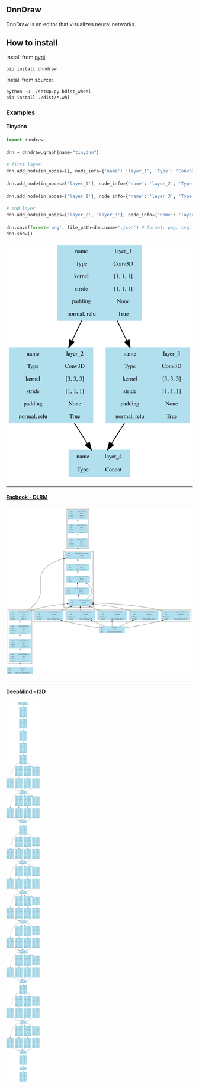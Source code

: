 ## DnnDraw

DnnDraw is an editor that visualizes neural networks.

## How to install

install from [pypi](https://pypi.org/project/dnndraw/):

```shell
pip install dnndraw
```

install from source:

```shell
python -u ./setup.py bdist_wheel
pip install ./dist/*.whl
```

### Examples


#### Tinydnn

```python
import dnndraw

dnn = dnndraw.graph(name="tinydnn")

# first layer
dnn.add_node(in_nodes=[], node_info={'name': 'layer_1', 'Type': 'Conv3D', 'kernel': [1, 1, 1], 'stride': [1, 1, 1], 'padding': 'None', 'normal, relu': 'True'})

dnn.add_node(in_nodes=['layer_1'], node_info={'name': 'layer_2', 'Type': 'Conv3D', 'kernel': [3, 3, 3], 'stride': [1, 1, 1], 'padding': 'None', 'normal, relu': 'True'})

dnn.add_node(in_nodes=['layer_1'], node_info={'name': 'layer_3', 'Type': 'Conv3D', 'kernel': [3, 3, 3], 'stride': [1, 1, 1], 'padding': 'None', 'normal, relu': 'True'})

# end layer
dnn.add_node(in_nodes=['layer_2', 'layer_3'], node_info={'name': 'layer_4', 'Type': 'Concat'})

dnn.save(format='png', file_path=dnn.name+'.json') # format: png, svg, pdf, ...
dnn.show()
```

![](https://raw.githubusercontent.com/AINoobs/repo_src/master/DnnDraw/tinydnn.gv.svg)

---

#### [Facbook - DLRM](https://arxiv.org/abs/1906.00091)

![](https://raw.githubusercontent.com/AINoobs/repo_src/master/DnnDraw/DLRM.gv.svg)

---

#### [DeepMind - I3D](https://arxiv.org/abs/1705.07750)

![](https://raw.githubusercontent.com/AINoobs/repo_src/master/DnnDraw/I3D_Topology.gv.svg)
